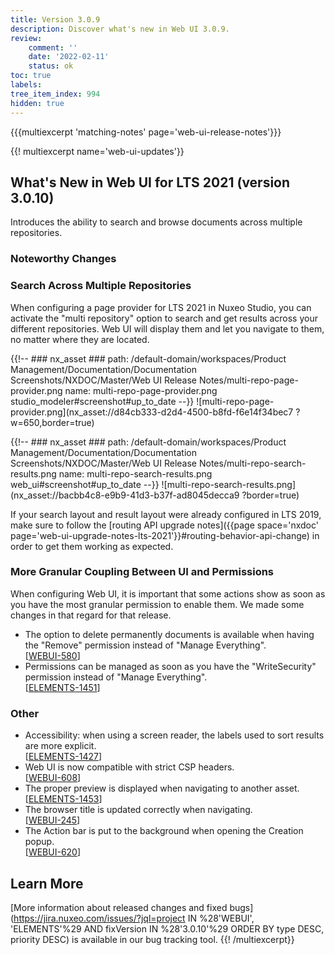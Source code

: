 ```yaml
---
title: Version 3.0.9
description: Discover what's new in Web UI 3.0.9.
review:
    comment: ''
    date: '2022-02-11'
    status: ok
toc: true
labels:
tree_item_index: 994
hidden: true
---
```


{{{multiexcerpt 'matching-notes' page='web-ui-release-notes'}}}

{{! multiexcerpt name='web-ui-updates'}}
## What's New in Web UI for LTS 2021 (version 3.0.10)

Introduces the ability to search and browse documents across multiple repositories.

### Noteworthy Changes

### Search Across Multiple Repositories

When configuring a page provider for LTS 2021 in Nuxeo Studio, you can activate the "multi repository" option to search and get results across your different repositories. Web UI will display them and let you navigate to them, no matter where they are located.

{{!--     ### nx_asset ###
    path: /default-domain/workspaces/Product Management/Documentation/Documentation Screenshots/NXDOC/Master/Web UI Release Notes/multi-repo-page-provider.png
    name: multi-repo-page-provider.png
    studio_modeler#screenshot#up_to_date
--}}
![multi-repo-page-provider.png](nx_asset://d84cb333-d2d4-4500-b8fd-f6e14f34bec7 ?w=650,border=true)

{{!--     ### nx_asset ###
    path: /default-domain/workspaces/Product Management/Documentation/Documentation Screenshots/NXDOC/Master/Web UI Release Notes/multi-repo-search-results.png
    name: multi-repo-search-results.png
    web_ui#screenshot#up_to_date
--}}
![multi-repo-search-results.png](nx_asset://bacbb4c8-e9b9-41d3-b37f-ad8045decca9 ?border=true)

If your search layout and result layout were already configured in LTS 2019, make sure to follow the [routing API upgrade notes]({{page space='nxdoc' page='web-ui-upgrade-notes-lts-2021'}}#routing-behavior-api-change) in order to get them working as expected.

### More Granular Coupling Between UI and Permissions

When configuring Web UI, it is important that some actions show as soon as you have the most granular permission to enable them. We made some changes in that regard for that release.

- The option to delete permanently documents is available when having the "Remove" permission instead of "Manage Everything".<br/>[[WEBUI-580](https://jira.nuxeo.com/browse/WEBUI-580)]
- Permissions can be managed as soon as you have the "WriteSecurity" permission instead of "Manage Everything".<br/>[[ELEMENTS-1451](https://jira.nuxeo.com/browse/ELEMENTS-1451)]

### Other

- Accessibility: when using a screen reader, the labels used to sort results are more explicit.<br/>[[ELEMENTS-1427](https://jira.nuxeo.com/browse/ELEMENTS-1427)]
- Web UI is now compatible with strict CSP headers.<br/>[[WEBUI-608](https://jira.nuxeo.com/browse/WEBUI-608)]
- The proper preview is displayed when navigating to another asset.<br/>[[ELEMENTS-1453](https://jira.nuxeo.com/browse/ELEMENTS-1453)]
- The browser title is updated correctly when navigating.<br/>[[WEBUI-245](https://jira.nuxeo.com/browse/WEBUI-245)]
- The Action bar is put to the background when opening the Creation popup.<br/>[[WEBUI-620](https://jira.nuxeo.com/browse/WEBUI-620)]

## Learn More

[More information about released changes and fixed bugs](https://jira.nuxeo.com/issues/?jql=project IN %28'WEBUI', 'ELEMENTS'%29 AND fixVersion IN %28'3.0.10'%29 ORDER BY type DESC, priority DESC) is available in our bug tracking tool.
{{! /multiexcerpt}}
